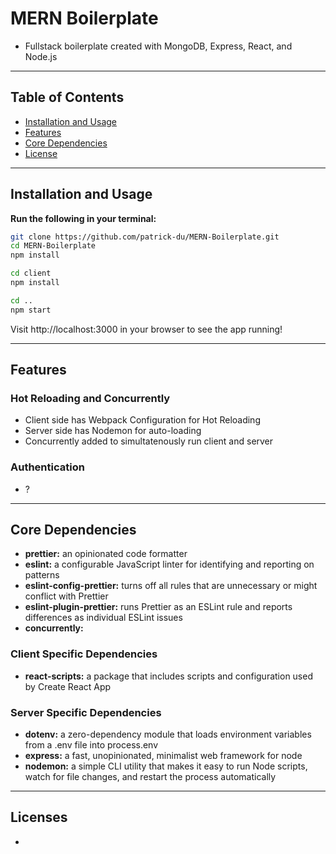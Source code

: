 # MERN Boilerplate

- Fullstack boilerplate created with MongoDB, Express, React, and Node.js

---

## Table of Contents

- [Installation and Usage](##installation-and-usage)
- [Features](#features)
- [Core Dependencies](#core-dependencies)
- [License](#license)

---

## Installation and Usage

**Run the following in your terminal:**

```bash
git clone https://github.com/patrick-du/MERN-Boilerplate.git
cd MERN-Boilerplate
npm install

cd client
npm install

cd ..
npm start
```

Visit http://localhost:3000 in your browser to see the app running!

--- 

## Features

### Hot Reloading and Concurrently
- Client side has Webpack Configuration for Hot Reloading
- Server side has Nodemon for auto-loading
- Concurrently added to simultatenously run client and server

### Authentication
- ?

---

## Core Dependencies
- **prettier:** an opinionated code formatter
- **eslint:** a configurable JavaScript linter for identifying and reporting on patterns 
- **eslint-config-prettier:** turns off all rules that are unnecessary or might conflict with Prettier
- **eslint-plugin-prettier:** runs Prettier as an ESLint rule and reports differences as individual ESLint issues
- **concurrently:**

### Client Specific Dependencies
- **react-scripts:** a package that includes scripts and configuration used by Create React App

### Server Specific Dependencies
- **dotenv:** a zero-dependency module that loads environment variables from a .env file into process.env
- **express:** a fast, unopinionated, minimalist web framework for node
- **nodemon:** a simple CLI utility that makes it easy to run Node scripts, watch for file changes, and restart the process automatically

---

## Licenses
- 